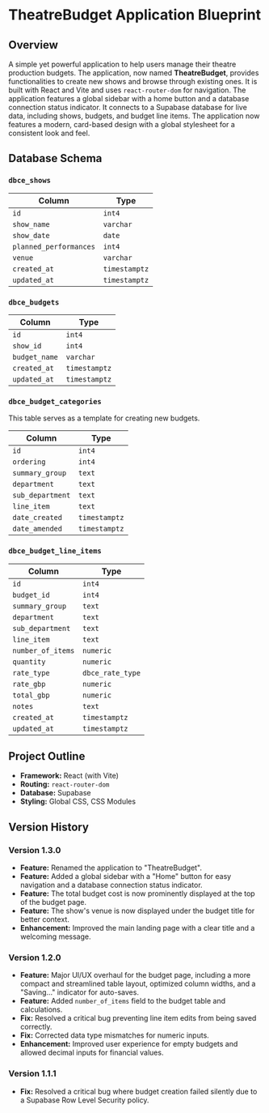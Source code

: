 # TheatreBudget Application Blueprint

## Overview

A simple yet powerful application to help users manage their theatre production budgets. The application, now named **TheatreBudget**, provides functionalities to create new shows and browse through existing ones. It is built with React and Vite and uses `react-router-dom` for navigation. The application features a global sidebar with a home button and a database connection status indicator. It connects to a Supabase database for live data, including shows, budgets, and budget line items. The application now features a modern, card-based design with a global stylesheet for a consistent look and feel.

## Database Schema

### `dbce_shows`

| Column               | Type        |
|----------------------|-------------|
| `id`                 | `int4`      |
| `show_name`          | `varchar`   |
| `show_date`          | `date`      |
| `planned_performances`| `int4`      |
| `venue`              | `varchar`   |
| `created_at`         | `timestamptz` |
| `updated_at`         | `timestamptz` |

### `dbce_budgets`

| Column        | Type        |
|---------------|-------------|
| `id`          | `int4`      |
| `show_id`     | `int4`      |
| `budget_name` | `varchar`   |
| `created_at`  | `timestamptz` |
| `updated_at`  | `timestamptz` |

### `dbce_budget_categories`

This table serves as a template for creating new budgets.

| Column         | Type        |
|----------------|-------------|
| `id`           | `int4`      |
| `ordering`     | `int4`      |
| `summary_group`| `text`      |
| `department`   | `text`      |
| `sub_department`| `text`      |
| `line_item`    | `text`      |
| `date_created` | `timestamptz` |
| `date_amended` | `timestamptz` |

### `dbce_budget_line_items`

| Column              | Type             |
|---------------------|------------------|
| `id`                | `int4`           |
| `budget_id`         | `int4`           |
| `summary_group`     | `text`           |
| `department`        | `text`           |
| `sub_department`    | `text`           |
| `line_item`         | `text`           |
| `number_of_items`   | `numeric`        |
| `quantity`          | `numeric`        |
| `rate_type`         | `dbce_rate_type` |
| `rate_gbp`          | `numeric`        |
| `total_gbp`         | `numeric`        |
| `notes`             | `text`           |
| `created_at`        | `timestamptz`    |
| `updated_at`      | `timestamptz`    |

## Project Outline

*   **Framework:** React (with Vite)
*   **Routing:** `react-router-dom`
*   **Database:** Supabase
*   **Styling:** Global CSS, CSS Modules

## Version History

### Version 1.3.0

*   **Feature:** Renamed the application to "TheatreBudget".
*   **Feature:** Added a global sidebar with a "Home" button for easy navigation and a database connection status indicator.
*   **Feature:** The total budget cost is now prominently displayed at the top of the budget page.
*   **Feature:** The show's venue is now displayed under the budget title for better context.
*   **Enhancement:** Improved the main landing page with a clear title and a welcoming message.

### Version 1.2.0

*   **Feature:** Major UI/UX overhaul for the budget page, including a more compact and streamlined table layout, optimized column widths, and a "Saving..." indicator for auto-saves.
*   **Feature:** Added `number_of_items` field to the budget table and calculations.
*   **Fix:** Resolved a critical bug preventing line item edits from being saved correctly.
*   **Fix:** Corrected data type mismatches for numeric inputs.
*   **Enhancement:** Improved user experience for empty budgets and allowed decimal inputs for financial values.

### Version 1.1.1

*   **Fix:** Resolved a critical bug where budget creation failed silently due to a Supabase Row Level Security policy.
